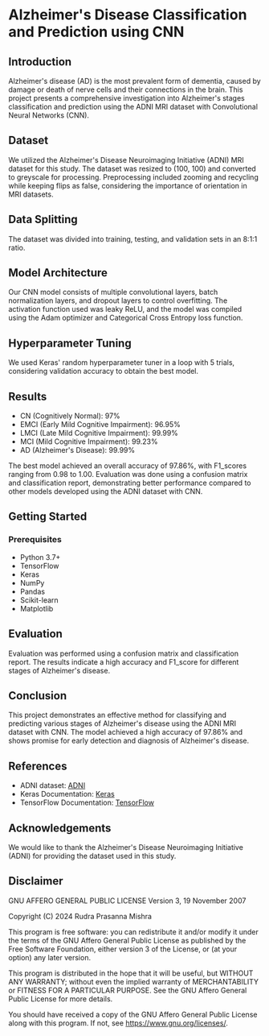 # Alzheimer's Disease Classification and Prediction using CNN

## Introduction

Alzheimer's disease (AD) is the most prevalent form of dementia, caused by damage or death of nerve cells and their connections in the brain. This project presents a comprehensive investigation into Alzheimer's stages classification and prediction using the ADNI MRI dataset with Convolutional Neural Networks (CNN).

## Dataset

We utilized the Alzheimer's Disease Neuroimaging Initiative (ADNI) MRI dataset for this study. The dataset was resized to (100, 100) and converted to greyscale for processing. Preprocessing included zooming and recycling while keeping flips as false, considering the importance of orientation in MRI datasets.

## Data Splitting

The dataset was divided into training, testing, and validation sets in an 8:1:1 ratio.

## Model Architecture

Our CNN model consists of multiple convolutional layers, batch normalization layers, and dropout layers to control overfitting. The activation function used was leaky ReLU, and the model was compiled using the Adam optimizer and Categorical Cross Entropy loss function.

## Hyperparameter Tuning

We used Keras' random hyperparameter tuner in a loop with 5 trials, considering validation accuracy to obtain the best model.

## Results

- CN (Cognitively Normal): 97%
- EMCI (Early Mild Cognitive Impairment): 96.95%
- LMCI (Late Mild Cognitive Impairment): 99.99%
- MCI (Mild Cognitive Impairment): 99.23%
- AD (Alzheimer's Disease): 99.99%

The best model achieved an overall accuracy of 97.86%, with F1_scores ranging from 0.98 to 1.00. Evaluation was done using a confusion matrix and classification report, demonstrating better performance compared to other models developed using the ADNI dataset with CNN.




## Getting Started

### Prerequisites

- Python 3.7+
- TensorFlow
- Keras
- NumPy
- Pandas
- Scikit-learn
- Matplotlib

## Evaluation

Evaluation was performed using a confusion matrix and classification report. The results indicate a high accuracy and F1_score for different stages of Alzheimer's disease.

## Conclusion

This project demonstrates an effective method for classifying and predicting various stages of Alzheimer's disease using the ADNI MRI dataset with CNN. The model achieved a high accuracy of 97.86% and shows promise for early detection and diagnosis of Alzheimer's disease.

## References

- ADNI dataset: [ADNI](http://adni.loni.usc.edu/)
- Keras Documentation: [Keras](https://keras.io/)
- TensorFlow Documentation: [TensorFlow](https://www.tensorflow.org/)

## Acknowledgements

We would like to thank the Alzheimer's Disease Neuroimaging Initiative (ADNI) for providing the dataset used in this study.

## Disclaimer

GNU AFFERO GENERAL PUBLIC LICENSE
                       Version 3, 19 November 2007

 Copyright (C) 2024  Rudra Prasanna Mishra

 This program is free software: you can redistribute it and/or modify
 it under the terms of the GNU Affero General Public License as published
 by the Free Software Foundation, either version 3 of the License, or
 (at your option) any later version.

 This program is distributed in the hope that it will be useful,
 but WITHOUT ANY WARRANTY; without even the implied warranty of
 MERCHANTABILITY or FITNESS FOR A PARTICULAR PURPOSE.  See the
 GNU Affero General Public License for more details.

 You should have received a copy of the GNU Affero General Public License
 along with this program.  If not, see <https://www.gnu.org/licenses/>.



